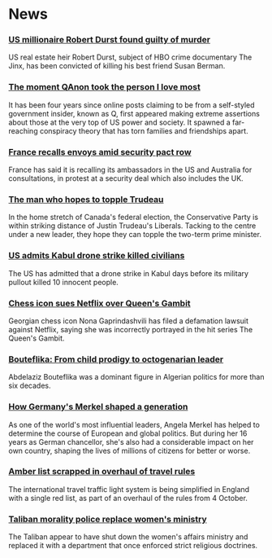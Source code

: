 # News
### [US millionaire Robert Durst found guilty of murder](https://www.bbc.com/news/world-us-canada-58605688)
US real estate heir Robert Durst, subject of HBO crime documentary The Jinx, has been convicted of killing his best friend Susan Berman.
### [The moment QAnon took the person I love most](https://www.bbc.com/news/world-us-canada-57369349)
It has been four years since online posts claiming to be from a self-styled government insider, known as Q, first appeared making extreme assertions about those at the very top of US power and society. It spawned a far-reaching conspiracy theory that has torn families and friendships apart. 
### [France recalls envoys amid security pact row](https://www.bbc.com/news/world-europe-58604677)
France has said it is recalling its ambassadors in the US and Australia for consultations, in protest at a security deal which also includes the UK. 
### [The man who hopes to topple Trudeau](https://www.bbc.com/news/world-us-canada-58587402)
In the home stretch of Canada's federal election, the Conservative Party is within striking distance of Justin Trudeau's Liberals. Tacking to the centre under a new leader, they hope they can topple the two-term prime minister.  
### [US admits Kabul drone strike killed civilians](https://www.bbc.com/news/world-us-canada-58604655)
The US has admitted that a drone strike in Kabul days before its military pullout killed 10 innocent people.
### [Chess icon sues Netflix over Queen's Gambit](https://www.bbc.com/news/entertainment-arts-58600453)
Georgian chess icon Nona Gaprindashvili has filed a defamation lawsuit against Netflix, saying she was incorrectly portrayed in the hit series The Queen's Gambit.
### [Bouteflika: From child prodigy to octogenarian leader](https://www.bbc.com/news/world-africa-56269634)
Abdelaziz Bouteflika was a dominant figure in Algerian politics for more than six decades. 
### [How Germany's Merkel shaped a generation](https://www.bbc.com/news/world-europe-58597504)
As one of the world's most influential leaders, Angela Merkel has helped to determine the course of European and global politics. But during her 16 years as German chancellor, she's also had a considerable impact on her own country, shaping the lives of millions of citizens for better or worse.  
### [Amber list scrapped in overhaul of travel rules](https://www.bbc.com/news/uk-58602481)
The international travel traffic light system is being simplified in England with a single red list, as part of an overhaul of the rules from 4 October.
### [Taliban morality police replace women's ministry](https://www.bbc.com/news/world-asia-58600231)
The Taliban appear to have shut down the women's affairs ministry and replaced it with a department that once enforced strict religious doctrines.
